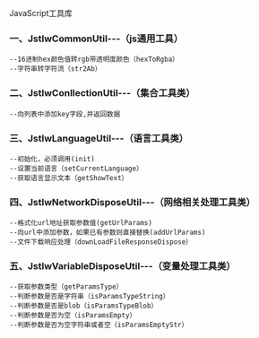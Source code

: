 JavaScript工具库

<h3>一、JstlwCommonUtil---（js通用工具）</h3>

    --16进制hex颜色值转rgb带透明度颜色（hexToRgba）
    --字符串转字符流（str2Ab）
    
<h3>二、JstlwConllectionUtil---（集合工具类）</h3>

    --向列表中添加key字段,并返回数据
    
<h3>三、JstlwLanguageUtil---（语言工具类）</h3>

    --初始化，必须调用(init)
    --设置当前语言（setCurrentLanguage）
    --获取语言显示文本（getShowText）
    
<h3>四、JstlwNetworkDisposeUtil---（网络相关处理工具类）</h3>

    --格式化url地址获取参数值(getUrlParams)
    --向url中添加参数，如果已有参数则直接替换(addUrlParams)
    --文件下载响应处理（downLoadFileResponseDispose）
    
<h3>五、JstlwVariableDisposeUtil---（变量处理工具类）</h3>

    --获取参数类型（getParamsType）
    --判断参数是否是字符串（isParamsTypeString）
    --判断参数是否是blob（isParamsTypeBlob）
    --判断参数是否为空（isParamsEmpty）
    --判断参数是否为空字符串或者空（isParamsEmptyStr）
